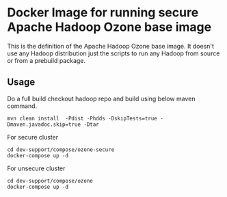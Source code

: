 <!--
  Licensed to the Apache Software Foundation (ASF) under one or more
  contributor license agreements.  See the NOTICE file distributed with
  this work for additional information regarding copyright ownership.
  The ASF licenses this file to You under the Apache License, Version 2.0
  (the "License"); you may not use this file except in compliance with
  the License.  You may obtain a copy of the License at

      http://www.apache.org/licenses/LICENSE-2.0

  Unless required by applicable law or agreed to in writing, software
  distributed under the License is distributed on an "AS IS" BASIS,
  WITHOUT WARRANTIES OR CONDITIONS OF ANY KIND, either express or implied.
  See the License for the specific language governing permissions and
  limitations under the License.
-->

# Docker Image for running secure Apache Hadoop Ozone base image

This is the definition of the Apache Hadoop Ozone base image. It doesn't use any Hadoop distribution just the scripts to run any Hadoop from source or from a prebuild package.



## Usage

Do a full build checkout hadoop repo and build using below maven command.
```
mvn clean install  -Pdist -Phdds -DskipTests=true -Dmaven.javadoc.skip=true -Dtar
```
For secure cluster
```
cd dev-support/compose/ozone-secure
docker-compose up -d
```
For unsecure cluster
```
cd dev-support/compose/ozone
docker-compose up -d
```

